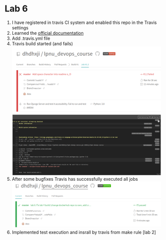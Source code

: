 # Lab 6
1. I have registered in travis CI system and enabled this repo in the Travis settings
1. Learned the [official documentation](https://docs.travis-ci.com/user/for-beginners/)
1. Add .travis.yml file
1. Travis build started (and fails) ![](screens/1.png) ![](screens/2.png)
1. After some bugfixes Travis has successfully executed all jobs ![](screens/3.png)
1. Implemented test execution and insrall by travis from make rule [lab 2]